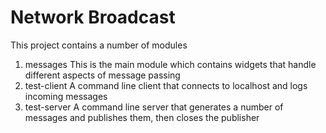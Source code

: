 # Network Broadcast

This project contains a number of modules

1. messages
    This is the main module which contains widgets that handle different aspects of message passing
2. test-client
    A command line client that connects to localhost and logs incoming messages
3. test-server
    A command line server that generates a number of messages and publishes them, then closes the publisher
